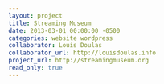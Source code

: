 ```yaml
---
layout: project
title: Streaming Museum
date: 2013-03-01 00:00:00 -0500
categories: website wordpress
collaborator: Louis Doulas
collaborator_url: http://louisdoulas.info
project_url: http://streamingmuseum.org
read_only: true
---
```

